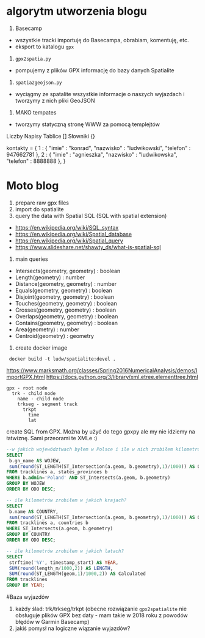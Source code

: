# algorytm utworzenia blogu
1. Basecamp
 * wszystkie tracki importuję do Basecampa, obrabiam, komentuję, etc.
 * eksport to katalogu ```gpx```
1. ```gpx2spatia.py```
 * pompujemy z plików GPX informację do bazy danych Spatialite
1. ```spatia2geojson.py```
 * wyciągmy ze spatalite wszystkie informacje o naszych wyjazdach i tworzymy z nich pliki GeoJSON
1. MAKO tempates
 * tworzymy statyczną stronę WWW za pomocą templejtów


Liczby
Napisy
Tablice []
Słowniki {}


kontakty = {
  1 : {
      "imie" : "konrad",
      "nazwisko" : "ludwikowski",
      "telefon" : 947662781
  },
  2 : {
      "imie" : "agnieszka",
      "nazwisko" : "ludwikowska",
      "telefon" : 8888888
  },
}




# Moto blog

1. prepare raw gpx files
1. import do spatialite
1. query the data with Spatial SQL (SQL with spatial extension)
 * https://en.wikipedia.org/wiki/SQL_syntax
 * https://en.wikipedia.org/wiki/Spatial_database
 * https://en.wikipedia.org/wiki/Spatial_query
 * https://www.slideshare.net/shawty_ds/what-is-spatial-sql
1. main queries
 * Intersects(geometry, geometry) : boolean
 * Length(geometry) : number
 * Distance(geometry, geometry) : number
 * Equals(geometry, geometry) : boolean
 * Disjoint(geometry, geometry) : boolean
 * Touches(geometry, geometry) : boolean
 * Crosses(geometry, geometry) : boolean
 * Overlaps(geometry, geometry) : boolean
 * Contains(geometry, geometry) : boolean
 * Area(geometry) : number
 * Centroid(geometry) : geometry
1. create docker image
```
 docker build -t ludw/spatialite:devel .
```

https://www.marksmath.org/classes/Spring2016NumericalAnalysis/demos/ImportGPX.html
https://docs.python.org/3/library/xml.etree.elementtree.html


```
gpx - root node
  trk - child node
    name - child node
    trkseg - segment track
      trkpt
        time
        lat
```

 create SQL from GPX. Można by użyć do tego gpxpy ale my nie idziemy na łatwiznę. Sami przeorami te XMLe :)

```sql
--w jakich województwach byłem w Polsce i ile w nich zrobiłem kilometrów
SELECT
 b.gn_name AS WOJEW,
 sum(round(ST_LENGTH(ST_Intersection(a.geom, b.geometry),1)/1000)) AS ODO
FROM tracklines a, states_provinces b
WHERE b.admin='Poland' AND ST_Intersects(a.geom, b.geometry)
GROUP BY WOJEW
ORDER BY ODO DESC;

-- ile kilometrów zrobiłem w jakich krajach?
SELECT
 b.name AS COUNTRY,
 sum(round(ST_LENGTH(ST_Intersection(a.geom, b.geometry),1)/1000)) AS ODO
FROM tracklines a, countries b
WHERE ST_Intersects(a.geom, b.geometry)
GROUP BY COUNTRY
ORDER BY ODO DESC;

-- ile kilometrów zrobiłem w jakich latach?
SELECT
 strftime('%Y', timestamp_start) AS YEAR,
 SUM(round(length_m/1000,2)) AS LENGTH,
 SUM(round(ST_LENGTH(geom,1)/1000,2)) AS Calculated
FROM tracklines
GROUP BY YEAR;
```

#Baza wyjazdów

1. każdy ślad: trk/trkseg/trkpt (obecne rozwiązanie `gpx2spatialite` nie obsługuje plików GPX bez daty - mam takie w 2018 roku z powodów błędów w Garmin Basecamp)
1. jakiś pomysł na logiczne wiązanie wyjazdów?
